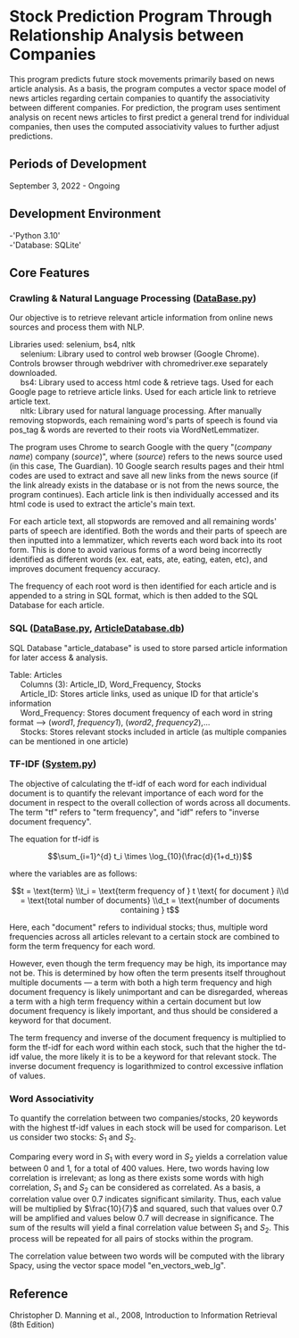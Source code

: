 # Stock Prediction Program Through Relationship Analysis between Companies  

This program predicts future stock movements primarily based on news article analysis. As a basis, the program computes a vector space model of news articles regarding certain companies to quantify the associativity between different companies. For prediction, the program uses sentiment analysis on recent news articles to first predict a general trend for individual companies, then uses the computed associativity values to further adjust predictions. 

## Periods of Development  
September 3, 2022 - Ongoing 

## Development Environment  
-'Python 3.10'  
-'Database: SQLite'

## Core Features  

### Crawling & Natural Language Processing ([DataBase.py](DataBase.py))  
Our objective is to retrieve relevant article information from online news sources and process them with NLP.  

Libraries used: selenium, bs4, nltk  
&nbsp;&nbsp;&nbsp;&nbsp; selenium: Library used to control web browser (Google Chrome). Controls browser through webdriver with chromedriver.exe separately downloaded.  
&nbsp;&nbsp;&nbsp;&nbsp; bs4: Library used to access html code & retrieve tags. Used for each Google page to retrieve article links. Used for each article link to retrieve article text.  
&nbsp;&nbsp;&nbsp;&nbsp; nltk: Library used for natural language processing. After manually removing stopwords, each remaining word's parts of speech is found via pos_tag & words are reverted to their roots via WordNetLemmatizer.  

The program uses Chrome to search Google with the query "(*company name*) company (*source*)", where (*source*) refers to the news source used (in this case, The Guardian). 10 Google search results pages and their html codes are used to extract and save all new links from the news source (if the link already exists in the database or is not from the news source, the program continues). Each article link is then individually accessed and its html code is used to extract the article's main text.  

For each article text, all stopwords are removed and all remaining words' parts of speech are identified. 
Both the words and their parts of speech are then inputted into a lemmatizer, which reverts each word back into its root form. 
This is done to avoid various forms of a word being incorrectly identified as different words (ex. eat, eats, ate, eating, eaten, etc), and improves document frequency accuracy. 

The frequency of each root word is then identified for each article and is appended to a string in SQL format, which is then
added to the SQL Database for each article.

### SQL ([DataBase.py](DataBase.py), [ArticleDatabase.db](ArticleDatabase.db]))  
SQL Database "article_database" is used to store parsed article information for later access & analysis.

Table: Articles  
&nbsp;&nbsp;&nbsp;&nbsp; Columns (3): Article_ID, Word_Frequency, Stocks  
&nbsp;&nbsp;&nbsp;&nbsp; Article_ID: Stores article links, used as unique ID for that article's information  
&nbsp;&nbsp;&nbsp;&nbsp; Word_Frequency: Stores document frequency of each word in string format --> (*word1*, *frequency1*), (*word2*, *frequency2*),...  
&nbsp;&nbsp;&nbsp;&nbsp; Stocks: Stores relevant stocks included in article (as multiple companies can be mentioned in one article)

### TF-IDF ([System.py](System.py))  
The objective of calculating the tf-idf of each word for each individual document is to quantify the relevant importance of each word for the document in respect to the overall collection of words across all documents. 
The term "tf" refers to "term frequency", and "idf" refers to "inverse document frequency". 

The equation for tf-idf is

$$\sum_{i=1}^{d} t_i \times \log_{10}(\frac{d}{1+d_t})$$

where the variables are as follows:

$$t = \text{term} \\t_i = \text{term frequency of } t \text{ for document } i\\d = \text{total number of documents} \\d_t = \text{number of documents containing } t$$ 

Here, each "document" refers to individual stocks; thus, multiple word frequencies across all articles relevant to a certain stock are combined to form the term frequency for each word.  

However, even though the term frequency may be high, its importance may not be. This is determined by how often the term presents itself throughout multiple documents — a term with both a high term frequency and high document frequency is likely unimportant and can be disregarded, whereas a term with a high term frequency within a certain document but low document frequency is likely important, and thus should be considered a keyword for that document.  

The term frequency and inverse of the document frequency is multiplied to form the tf-idf for each word within each stock, such that the higher the td-idf value, the more likely it is to be a keyword for that relevant stock. The inverse document frequency is logarithmized to control excessive inflation of values.

### Word Associativity  
To quantify the correlation between two companies/stocks, 20 keywords with the highest tf-idf values in each stock will be used for comparison. Let us consider two stocks: $S_1$ and $S_2$. 

Comparing every word in $S_1$ with every word in $S_2$ yields a correlation value between 0 and 1, for a total of 400 values. Here, two words having low correlation is irrelevant; as long as there exists some words with high correlation, $S_1$ and $S_2$ can be considered as correlated. As a basis, a correlation value over 0.7 indicates significant similarity. Thus, each value will be multiplied by $\frac{10}{7}$ and squared, such that values over 0.7 will be amplified and values below 0.7 will decrease in significance. The sum of the results will yield a final correlation value between $S_1$ and $S_2$. This process will be repeated for all pairs of stocks within the program. 

The correlation value between two words will be computed with the library Spacy, using the vector space model "en_vectors_web_lg". 

## Reference  
Christopher D. Manning et al., 2008, Introduction to Information Retrieval (8th Edition)
